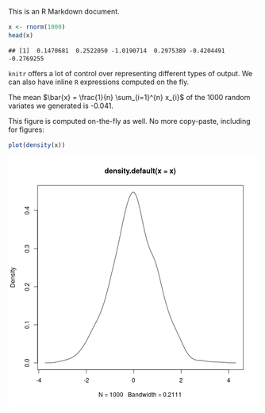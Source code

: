 This is an R Markdown document.


```r
x <- rnorm(1000)
head(x)
```

```
## [1]  0.1470681  0.2522050 -1.0190714  0.2975389 -0.4204491 -0.2769255
```

`knitr` offers a lot of control over representing different
types of output. We can also have inline `R` expressions
computed on the fly.

The mean $\bar{x} = \frac{1}{n} \sum_{i=1}^{n} x_{i}$ of the
1000 random variates we generated is
-0.041.

This figure is computed on-the-fly as well. No more
copy-paste, including for figures:


```r
plot(density(x))
```

<img src="../figure/sec_4-1.png" title="plot of chunk sec_4" alt="plot of chunk sec_4" style="display: block; margin: auto;" />
